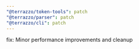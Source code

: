 ```yaml
---
"@terrazzo/token-tools": patch
"@terrazzo/parser": patch
"@terrazzo/cli": patch
---
```


fix: Minor performance improvements and cleanup
